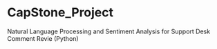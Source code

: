 # CapStone_Project
Natural Language Processing and Sentiment Analysis for Support Desk Comment Revie (Python)
